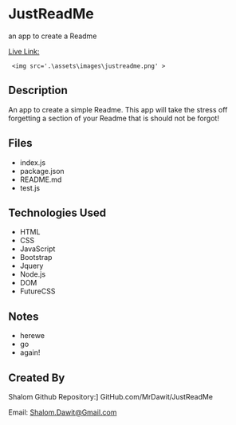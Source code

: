 # JustReadMe
an app to create a Readme

[Live Link:](MrDawit.github.io/index.js) 

	 <img src='.\assets\images\justreadme.png' >  

## Description 
An app to create a simple Readme. This app will take the stress off forgetting a section of your Readme that is should not be forgot! 

## Files 
* index.js 
* package.json 
* README.md 
* test.js 

## Technologies Used 
* HTML 
* CSS 
* JavaScript 
* Bootstrap 
* Jquery 
* Node.js 
* DOM 
* FutureCSS 

## Notes 
* herewe 
* go 
* again! 

## Created By  
Shalom
Github Repository:] GitHub.com/MrDawit/JustReadMe

Email: Shalom.Dawit@Gmail.com
